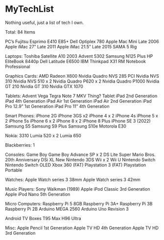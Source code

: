 # MyTechList
Nothing useful, just a list of tech I own.

Total: 84 Items

PC’s
Fujitsu Esprimo E410 E85+
Dell Optiplex 780
Apple Mac Mini Late 2006
Apple iMac 27” Late 2011
Apple iMac 21.5” Late 2015
SAMA 5 Rig

Laptops:
Toshiba Satellite A10 2003
Advent 5302
Samsung N125 Plus
HP EliteBook 8440p
Dell Latitude E6500
IBM Thinkpad X31
RM Notebook Professional

Graphics Cards:
AMD Radeon X600
Nvidia Quadro NVS 285 PCI
Nvidia NVS 310
Nvidia NVS 510 x 2
Nvidia Quadro P620 x 2
Nvidia Quadro P1000
Nvidia GT 210
Nvidia GT 310
Nvidia GTX 1070

Tablets:
Advent Vega Tegra Note 7
MKV Thing? Tablet
iPad 2nd Generation
iPad 4th Generation
iPad Air 1st Generation
iPad Air 2nd Generation
iPad Pro 12.9” 1st Generation
iPad Pro 11” 4th Generation

Smart Phones:
iPhone 2G
iPhone 3GS x2
iPhone 4 x 2
iPhone 4s
iPhone 5 x 2
iPhone 5s
iPhone 6 x 2
iPhone 8 x 2
iPhone 8 Plus
iPhone SE 3 (2022)
Samsung S5
Samsung S9 Plus
Samsung S10e
Motorola E30

Nokia:
3310
Lumia 520 x 2
Lumia 650

Blackberries: 1

Consoles:
Game Boy
Game Boy Advance SP x 2
DS Lite
Super Mario Bros. 20th Anniversary DSi XL
New Nintendo 3DS
Wii x 2
Wii U
Nintendo Switch
Nintendo Switch OLED
Xbox 360 (FAT)
Playstation 3 (FAT)
Playstation Portable

Watches:
Apple Watch series 3 38mm
Apple Watch series 3 42mm

Music Players:
Sony Walkman (1989)
Apple iPod Classic 3rd Generation
Apple iPod Nano 5th Generation

Micro Computers:
Raspberry Pi 5 8GB
Raspberry Pi 3A+
Raspberry Pi 3B
Raspberry Pi 2B 
Arduino MEGA 2560
Arduino Uno Revision 3

Android TV Boxes
T95 Max
H96 Ultra

Misc:
Apple Pencil 1st Generation
Apple TV HD 4th Generation
Apple TV HD 3rd Generation
